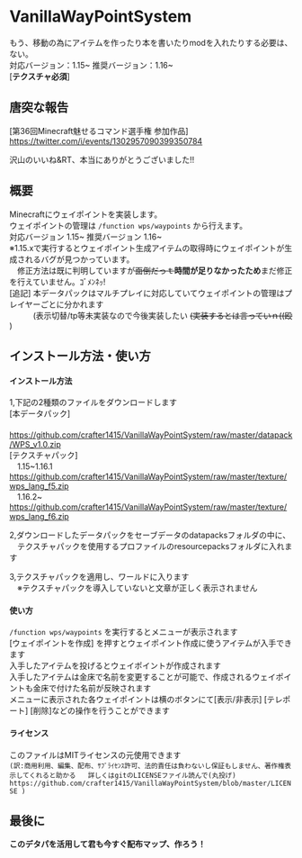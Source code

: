 # VanillaWayPointSystem

もう、移動の為にアイテムを作ったり本を書いたりmodを入れたりする必要は、ない。  
対応バージョン：1.15~ 推奨バージョン：1.16~  
[**テクスチャ必須**]

## 唐突な報告

[第36回Minecraft魅せるコマンド選手権 参加作品]  
https://twitter.com/i/events/1302957090399350784  
  
沢山のいいね&RT、本当にありがとうございました!!

## 概要

Minecraftにウェイポイントを実装します。  
ウェイポイントの管理は `/function wps/waypoints` から行えます。  
対応バージョン 1.15~ 推奨バージョン 1.16~  
※1.15.xで実行するとウェイポイント生成アイテムの取得時にウェイポイントが生成されるバグが見つかっています。  
　修正方法は既に判明していますが~~面倒だっｔ~~**時間が足りなかったため**まだ修正を行えていません。ｺﾞﾒﾝﾈｯ!  
[追記] 本データパックはマルチプレイに対応していてウェイポイントの管理はプレイヤーごとに分かれます  
　　　(表示切替/tp等未実装なので今後実装したい ~~(実装するとは言っていｎ((殴~~ )  

## インストール方法・使い方

#### インストール方法

1,下記の2種類のファイルをダウンロードします  
[本データパック]  
　https://github.com/crafter1415/VanillaWayPointSystem/raw/master/datapack/WPS_v1.0.zip  
[テクスチャパック]  
　1.15\~1.16.1 https://github.com/crafter1415/VanillaWayPointSystem/raw/master/texture/wps_lang_f5.zip  
　1.16.2\~ https://github.com/crafter1415/VanillaWayPointSystem/raw/master/texture/wps_lang_f6.zip  
  
2,ダウンロードしたデータパックをセーブデータのdatapacksフォルダの中に、  
　テクスチャパックを使用するプロファイルのresourcepacksフォルダに入れます  
  
3,テクスチャパックを適用し、ワールドに入ります  
　※テクスチャパックを導入していないと文章が正しく表示されません  

#### 使い方

`/function wps/waypoints` を実行するとメニューが表示されます  
[ウェイポイントを作成] を押すとウェイポイント作成に使うアイテムが入手できます  
入手したアイテムを投げるとウェイポイントが作成されます  
入手したアイテムは金床で名前を変更することが可能で、作成されるウェイポイントも金床で付けた名前が反映されます  
メニューに表示された各ウェイポイントは横のボタンにて[表示/非表示] [テレポート] [削除]などの操作を行うことができます

#### ライセンス

このファイルはMITライセンスの元使用できます  
`(訳:商用利用、編集、配布、ｻﾌﾞﾗｲｾﾝｽ許可、法的責任は負わないし保証もしません、著作権表示してくれると助かる  
 詳しくはgitのLICENSEファイル読んで(丸投げ) https://github.com/crafter1415/VanillaWayPointSystem/blob/master/LICENSE )`
 
 ## 最後に
 
 **このデタパを活用して君も今すぐ配布マップ、作ろう！**
